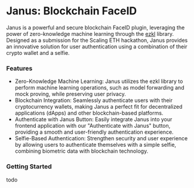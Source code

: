 # Janus: Blockchain FaceID

Janus is a powerful and secure blockchain FaceID plugin, leveraging the power of zero-knowledge machine learning through the [ezkl](https://github.com/zkonduit/ezkl/tree/main/src) library. Designed as a submission for the Scaling ETH hackathon, Janus provides an innovative solution for user authentication using a combination of their crypto wallet and a selfie.

### Features
- Zero-Knowledge Machine Learning: Janus utilizes the ezkl library to perform machine learning operations, such as model forwarding and mock proving, while preserving user privacy.
- Blockchain Integration: Seamlessly authenticate users with their cryptocurrency wallets, making Janus a perfect fit for decentralized applications (dApps) and other blockchain-based platforms.
- Authenticate with Janus Button: Easily integrate Janus into your frontend application with our "Authenticate with Janus" button, providing a smooth and user-friendly authentication experience.
- Selfie-Based Authentication: Strengthen security and user experience by allowing users to authenticate themselves with a simple selfie, combining biometric data with blockchain technology.

### Getting Started

todo